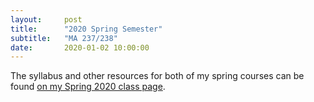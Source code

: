 ```yaml
---
layout:     post
title:      "2020 Spring Semester"
subtitle:   "MA 237/238"
date:       2020-01-02 10:00:00
---
```


The syllabus and other resources for both of my
spring courses can be found [on my Spring 2020 class page](/classes/2020/01/ma23x/).

